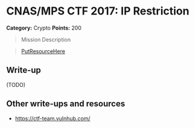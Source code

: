 # CNAS/MPS CTF 2017: IP Restriction 

**Category:** Crypto
**Points:** 200

> Mission Description

>[PutResourceHere](PutResourceHere)  

## Write-up

(TODO)

## Other write-ups and resources

* <https://ctf-team.vulnhub.com/>
